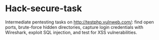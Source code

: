 # Hack-secure-task
Intermediate pentesting tasks on http://testphp.vulnweb.com/: find open ports, brute-force hidden directories, capture login credentials with Wireshark, exploit SQL injection, and test for XSS vulnerabilities.
